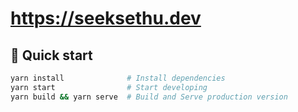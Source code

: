 # https://seeksethu.dev

## 🚀 Quick start

```sh
yarn install              # Install dependencies
yarn start                # Start developing
yarn build && yarn serve  # Build and Serve production version
```
